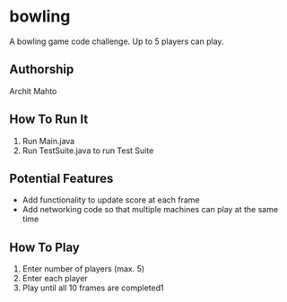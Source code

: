 # bowling

A bowling game code challenge. Up to 5 players can play.

## Authorship

Archit Mahto

## How To Run It

1. Run Main.java
2. Run TestSuite.java to run Test Suite

## Potential Features

* Add functionality to update score at each frame
* Add networking code so that multiple machines can play at the same time

## How To Play

1. Enter number of players (max. 5)
2. Enter each player
3. Play until all 10 frames are completed1


